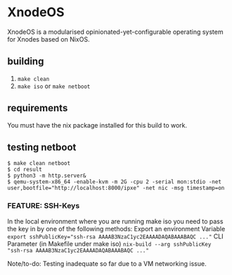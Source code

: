 # XnodeOS
XnodeOS is a modularised opinionated-yet-configurable operating system for Xnodes based on NixOS.

## building
1. `make clean`
2. `make iso` or `make netboot`

## requirements
You must have the nix package installed for this build to work.

## testing netboot
```
$ make clean netboot
$ cd result
$ python3 -m http.server&
$ qemu-system-x86_64 -enable-kvm -m 2G -cpu 2 -serial mon:stdio -net user,bootfile="http://localhost:8000/ipxe" -net nic -msg timestamp=on
```

### FEATURE: SSH-Keys
In the local environment where you are running make iso you need to pass the key in by one of the following methods:
Export an environment Variable
`export sshPublicKey="ssh-rsa AAAAB3NzaC1yc2EAAAADAQABAAABAQC ..."`
CLI Parameter (in Makefile under make iso)
`nix-build --arg sshPublicKey "ssh-rsa AAAAB3NzaC1yc2EAAAADAQABAAABAQC ..."`

Note/to-do: Testing inadequate so far due to a VM networking issue.
